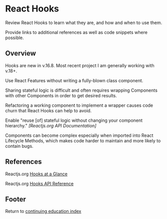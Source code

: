 # React Hooks

Review React Hooks to learn what they are, and how and when to use them.

Provide links to additional references as well as code snippets where possible.

## Overview

Hooks are new in v.16.8. Most recent project I am generally working with v.18+.

Use React Features without writing a fully-blown class component.

Sharing stateful logic is difficult and often requires wrapping Components with other Components in order to get desired results.

Refactoring a working component to implement a wrapper causes code churn that React Hooks can help to avoid.

Enable "reuse [of] stateful logic without changing your component hierarchy." *[Reactjs.org API Documentation]*

Components can become complex especially when imported into React Lifecycle Methods, which makes code harder to maintain and more likely to contain bugs.

## References

Reactjs.org [Hooks at a Glance](https://reactjs.org/docs/hooks-overview.html)

Reactjs.org [Hooks API Reference](https://reactjs.org/docs/hooks-reference.html)

## Footer

Return to [continuing education index](./conted-index.html)
